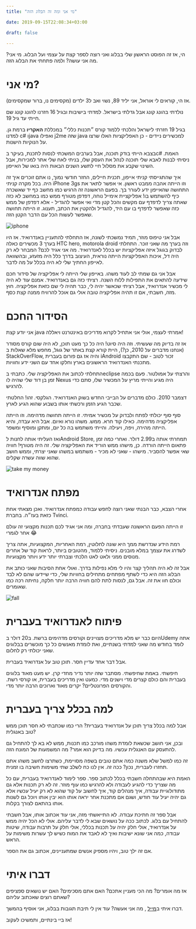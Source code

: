 ```yaml
---
title: "מי אני ומה זה הבלוג הזה"

date: 2019-09-15T22:08:34+03:00

draft: false

---
```


הי, אז זה הפוסט הראשון שלי בבלוג ואני רוצה לספר קצת על עצמי ועל הבלוג. מי אני? מה אני עושה? ולמה פתחתי את הבלוג הזה.

# מי אני?

אז הי, קוראים לי אוראל, אני יליד 89, נשוי ואב ל3 ילדים (מקסימים נו, ברור שמקסימים).

נולדתי בהונג קונג אבל גדלתי בישראל. למדתי בישיבות ובגיל 16 חזרנו להונג קונג שם חייתי עד גיל 19.

בגיל 19 חזרתי לישראל והלכתי ללמוד קורס ״תכנות כללי״ במכללת **האקריו** ברמת גן. למדנו c# וjava ואפילו j2me שזה java למכשירים ניידים - כן האפליקציות האלו שרצו על הנוקיות הישנות.

בצבא הייתי בודק תוכנה, אבל בערבים המשכתי לנסות לתכנת, בעיקר בc# האמת. ניסיתי לבנות לאבא שלי תוכנה לנהל את העסק שלו, בניתי לאח שלי אתר למכירות, אבל השינוי שקבע את מסלול חיי לתשע השנים הבאות היה בואו של האייפון.

איך שהתגייסתי קניתי אייפון, תכנית חיילים, החזר חודשי נמוך, נו אתם זוכרים איך זה היה. בכל מקרה קניתי iPhone 3gs וזו הייתה אהבה ממבט ראשון. אי אפשר לתאר את התחושה שהאייפון ידע לעורר בך. בפעם הראשונה זה הרגיש כמו מחשב כף יד שאשכרה כיף להשתמש בו! אפליקציית אימייל נוחה, דפדפן מטורף ממש כמו במחשב לא כזה שאתה צריך לדפדף עם מקשים והכל קטן מדי ואי אפשר להגדיל - אלא דפדפן של ממש כזה שאפשר לדפדף בו עם היד, להגדיל ולהקטין את הכתב, תענוג. זו הייתה תחושה שאפשר לעשות הכל עם הדבר הקטן הזה.

![iphone](https://media.giphy.com/media/l0Iy18b4Ge7UFHfZ6/giphy.gif)

אבל אני טיפוס מוזר, תמיד נמשכתי לשונה, אז התחלתי להתעניין באנדרואיד. אז היו בערך 3 מכשירים כאלה HTC hero, motorola droid וזה בערך מה שאני זוכר. התחלתי לבדוק בגוגל איזה אפליקציות יש בכלל לאנדרואיד. מה אני אגיד לכם? המבחר לא רק היה דל, איכות האפליקציות הייתה נוראית, העיצוב בדרך כלל היה מזעזע, ובהשוואה לאייפון החתיך שלי לא היה בכלל על מה לדבר. 

אבל אני גם שמתי לב לעוד משהו. באייפון שלי הייתה לי אפליקציה של סידור חכם שידעה להתאים את התפילות ללוח השנה. רציתי כזה גם באנדרואיד. אמנם עוד לא היה לי מכשיר אנדרואיד, אבל רציתי שכאשר יהיה לי, כבר תהיה לי שם כזאת אפליקציה. חוץ מזה, חשבתי, אם זו תהיה אפליקציה טובה אולי גם אוכל להרוויח ממנה קצת כסף.

# הסידור החכם

אני יודע קצת java אמרתי לעצמי, אולי אני אתחיל לקרוא מדריכים באינטרנט ויאללה!

אז זה בדיוק מה שעשיתי. וזה היה סיוט! היה כל כך מעט תוכן, לא היה שום קורס מסודר (אנחנו מדברים על 2010, כן?), היית קורא קצת באתר של גוגל, מחפש מלא שאלות ב StackOverFlow, והיה אז גם פורום בעברית iAndroid זכור לטוב - שם התקבצו מתכנתי האנדרואיד הראשונים בארץ וחלקו אחד עם השני ידע וחוויות.

התחלתי לכתוב את האפליקציה שלי. כתבתי בeclipse והרצתי על אמולטור. פעם בכמה זמן בן דוד שלי שהיה לו Nexus היה מגיע והייתי מריץ על המכשיר שלו, סתם כדי להרגיש.

דצמבר 2010. כולם מדברים על הבייבי החדש בשוק האנדרואיד. הגלקסי. זהו! החלטתי שכבר הגיע הזמן ורכשתי אותו בשבוע שהוא הגיע לארץ. 

סוף סוף יכולתי לפתח ולבדוק על מכשיר אמיתי. זו הייתה תחושה מדהימה. וזו הייתה אפליקציה מדהימה. כאילו קוד חרא. ממש. משהו נורא ואיום. אבל היא עבדה, והיא הייתה מהירה, ויפה, ויעילה. והייתי משתמש בה כל יום, ומתקן ומוסיף ומשפר. 

ואז העליתי אותה לחנות לAndroid Store, תמחרתי אותה ב2.99 דולר. ואחרי כמה זמן פתאום הייתה הורדה. כן, מישהו ממש הוריד את האפליקציה שלי. זה היה מטורף! חוויה שאי אפשר להסביר. מישהו - שאני לא מכיר - משתמש במשהו שאני יצרתי, וממש חושב שהוא שווה עשרה שקלים.

![take my money](https://media.giphy.com/media/yAYZnhvY3fflS/giphy.gif)

# מפתח אנדרואיד

אחרי הצבא, כבר הבנתי שאני רוצה לחפש עבודה כמפתח אנדרואיד. ואכן מצאתי אחת כזאת בעז״ה. בחברת Tvinci. 

זו הייתה הפעם הראשונה שעבדתי בחברה, ומה אני אגיד לכם תכנות מקצועי זה עולם אחר לגמרי 😂

רמת הידע שנדרשת ממך היא שונה לחלוטין, רמת האחריות, המקצועיות, אתה צריך לשדרג את עצמך במלא מובנים. ניסיתי ללמוד, מהטובים ביותר, לראות קוד של אחרים מנוסים ממני ולאט לאט הלכתי וצברתי יותר ידע ויותר מקצועיות. 

אבל זה לא היה תהליך קצר והיו לי מלא נפילות בדרך. ואולי אחת הסיבות שאני כותב את הבלוג הזה היא כדי לשתף מפתחים מתחילים בחוויות שלי, כדי שיידעו שהם לא לבד וכולם חוו את זה. אבל גם, לנסות לתת להם חוויה הרבה יותר חלקה, נחיתה רכה כמו שאומרים. 

![fall](https://media.giphy.com/media/lo5jV0hLNr7Gw/giphy.gif)

# פיתוח לאנדרואיד בעברית

היום כבר יש מלא מדריכים מצויינים וקורסים מדהימים ברשת. ב20 דולר בUdemy אתה לומד בחודש מה שאני למדתי בשנתיים, ואת לומדת מאנשים כל כך מוכשרים בבלוגים שאני יכולתי רק לחלום.

אבל דבר אחד עדיין חסר. תוכן טוב על אנדרואיד בעברית.

חיפשתי. באמת שחיפשתי. מסתבר שזה יותר נדיר מחדי קרן. יש מעט מאוד בלוגים בעברית והם כולם קצרים מדי וישנים מדי. כמעט ואין מדריכים בעברית, או קורסי רשת. והקורסים הפרונטליים? יקרים מאוד וארוכים הרבה יותר מדי.

# למה בכלל צריך בעברית

אבל למה בכלל צריך תוכן על אנדרואיד בעברית? הרי כמו שכתבתי לא חסר תוכן ממש טוב באנגלית?

ובכן, אני חושב שכשאת לומדת משהו מורכב כמו תכנות, ממש לא בא לך להתחיל גם להתעסק עם האנגלית עכשיו. מה בדיוק הוא אמר? מה המשמעות של המונח הזה. 

זה כמו למשל שלא משנה כמה אתם טובים בשפה מסויימת, כשתרצו לחשב משהו אתם תחזרו לעברית, נכון? ככה זה. אין לנו כח לשלב שתי משימות חשיבה בו זמנית.

האמת היא שבהתחלה חשבתי בכלל לכתוב ספר. ספר לימוד לאנדרואיד בעברית, עם כל מה שצריך כדי להגיע לעבודה ולא להרגיש כמו עוף מוזר. זה לא רק תכנות אלא גם מתודולוגיית עבודה, איך מנהלים קוד, איך לחשוב על קוד שהוא לא רק יעיל עכשיו אלא גם יהיה יעיל עוד חודש, ושגם אם מתכנת אחר יראה אותו הוא יבין אותו ויוכל גם לשנות אותו בהתאם לצורך בקלות.

אבל ספר זה חתיכת עבודה. לא התייאשתי מזה, אני עוד אכתוב אותו, אבל חשבתי להתחיל עם בלוג. לכתוב ככה על נושאים שבא לי לדבר עליהם. אולי לא הכל יהיה ממש על אנדרואיד, אולי חלק יהיה על תכנות בכללי, אולי חלק על תרבות עבודה, שיטות עבודה, כמה אני שונא ישיבות ואיך לא לאבד את המוח כשיש לך עשרות משימות על הראש.

אם זה ילך טוב, ויהיו מספיק אנשים שמתעניינים, אכתוב גם את הספר. 

# דברו איתי

אז מה אומרים? מה הכי מעניין אתכם? האם אתם מסכימים? האם יש נושאים ספציפים שאתם רוצים שאכתוב עליהם?

דברו איתי ב[מייל](mailto:orelzion@gmail.com) , מה אני אעשה? עוד אין לי תיבת תגובות בבלוג, אני אוסיף בהמשך.

אז ביי בינתיים, ותמשיכו לעקוב!